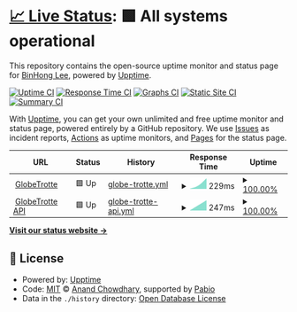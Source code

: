 # [📈 Live Status](https://binhonglee.github.io/GT-Status): <!--live status--> **🟩 All systems operational**

This repository contains the open-source uptime monitor and status page for [BinHong Lee](https://binhong.me), powered by [Upptime](https://github.com/upptime/upptime).

[![Uptime CI](https://github.com/binhonglee/GT-Status/workflows/Uptime%20CI/badge.svg)](https://github.com/binhonglee/GT-Status/actions?query=workflow%3A%22Uptime+CI%22)
[![Response Time CI](https://github.com/binhonglee/GT-Status/workflows/Response%20Time%20CI/badge.svg)](https://github.com/binhonglee/GT-Status/actions?query=workflow%3A%22Response+Time+CI%22)
[![Graphs CI](https://github.com/binhonglee/GT-Status/workflows/Graphs%20CI/badge.svg)](https://github.com/binhonglee/GT-Status/actions?query=workflow%3A%22Graphs+CI%22)
[![Static Site CI](https://github.com/binhonglee/GT-Status/workflows/Static%20Site%20CI/badge.svg)](https://github.com/binhonglee/GT-Status/actions?query=workflow%3A%22Static+Site+CI%22)
[![Summary CI](https://github.com/binhonglee/GT-Status/workflows/Summary%20CI/badge.svg)](https://github.com/binhonglee/GT-Status/actions?query=workflow%3A%22Summary+CI%22)

With [Upptime](https://upptime.js.org), you can get your own unlimited and free uptime monitor and status page, powered entirely by a GitHub repository. We use [Issues](https://github.com/binhonglee/GT-Status/issues) as incident reports, [Actions](https://github.com/binhonglee/GT-Status/actions) as uptime monitors, and [Pages](https://binhonglee.github.io/GT-Status) for the status page.

<!--start: status pages-->
<!-- This summary is generated by Upptime (https://github.com/upptime/upptime) -->
<!-- Do not edit this manually, your changes will be overwritten -->
<!-- prettier-ignore -->
| URL | Status | History | Response Time | Uptime |
| --- | ------ | ------- | ------------- | ------ |
| <img alt="" src="https://icons.duckduckgo.com/ip3/globetrotte.com.ico" height="13"> [GlobeTrotte](https://globetrotte.com) | 🟩 Up | [globe-trotte.yml](https://github.com/binhonglee/GT-Status/commits/HEAD/history/globe-trotte.yml) | <details><summary><img alt="Response time graph" src="./graphs/globe-trotte/response-time-week.png" height="20"> 229ms</summary><br><a href="https://status.globetrotte.com/history/globe-trotte"><img alt="Response time 229" src="https://img.shields.io/endpoint?url=https%3A%2F%2Fraw.githubusercontent.com%2Fbinhonglee%2FGT-Status%2FHEAD%2Fapi%2Fglobe-trotte%2Fresponse-time.json"></a><br><a href="https://status.globetrotte.com/history/globe-trotte"><img alt="24-hour response time 229" src="https://img.shields.io/endpoint?url=https%3A%2F%2Fraw.githubusercontent.com%2Fbinhonglee%2FGT-Status%2FHEAD%2Fapi%2Fglobe-trotte%2Fresponse-time-day.json"></a><br><a href="https://status.globetrotte.com/history/globe-trotte"><img alt="7-day response time 229" src="https://img.shields.io/endpoint?url=https%3A%2F%2Fraw.githubusercontent.com%2Fbinhonglee%2FGT-Status%2FHEAD%2Fapi%2Fglobe-trotte%2Fresponse-time-week.json"></a><br><a href="https://status.globetrotte.com/history/globe-trotte"><img alt="30-day response time 229" src="https://img.shields.io/endpoint?url=https%3A%2F%2Fraw.githubusercontent.com%2Fbinhonglee%2FGT-Status%2FHEAD%2Fapi%2Fglobe-trotte%2Fresponse-time-month.json"></a><br><a href="https://status.globetrotte.com/history/globe-trotte"><img alt="1-year response time 229" src="https://img.shields.io/endpoint?url=https%3A%2F%2Fraw.githubusercontent.com%2Fbinhonglee%2FGT-Status%2FHEAD%2Fapi%2Fglobe-trotte%2Fresponse-time-year.json"></a></details> | <details><summary><a href="https://status.globetrotte.com/history/globe-trotte">100.00%</a></summary><a href="https://status.globetrotte.com/history/globe-trotte"><img alt="All-time uptime 100.00%" src="https://img.shields.io/endpoint?url=https%3A%2F%2Fraw.githubusercontent.com%2Fbinhonglee%2FGT-Status%2FHEAD%2Fapi%2Fglobe-trotte%2Fuptime.json"></a><br><a href="https://status.globetrotte.com/history/globe-trotte"><img alt="24-hour uptime 100.00%" src="https://img.shields.io/endpoint?url=https%3A%2F%2Fraw.githubusercontent.com%2Fbinhonglee%2FGT-Status%2FHEAD%2Fapi%2Fglobe-trotte%2Fuptime-day.json"></a><br><a href="https://status.globetrotte.com/history/globe-trotte"><img alt="7-day uptime 100.00%" src="https://img.shields.io/endpoint?url=https%3A%2F%2Fraw.githubusercontent.com%2Fbinhonglee%2FGT-Status%2FHEAD%2Fapi%2Fglobe-trotte%2Fuptime-week.json"></a><br><a href="https://status.globetrotte.com/history/globe-trotte"><img alt="30-day uptime 100.00%" src="https://img.shields.io/endpoint?url=https%3A%2F%2Fraw.githubusercontent.com%2Fbinhonglee%2FGT-Status%2FHEAD%2Fapi%2Fglobe-trotte%2Fuptime-month.json"></a><br><a href="https://status.globetrotte.com/history/globe-trotte"><img alt="1-year uptime 100.00%" src="https://img.shields.io/endpoint?url=https%3A%2F%2Fraw.githubusercontent.com%2Fbinhonglee%2FGT-Status%2FHEAD%2Fapi%2Fglobe-trotte%2Fuptime-year.json"></a></details>
| <img alt="" src="https://icons.duckduckgo.com/ip3/api.globetrotte.com.ico" height="13"> [GlobeTrotte API](https://api.globetrotte.com/api/passwd) | 🟩 Up | [globe-trotte-api.yml](https://github.com/binhonglee/GT-Status/commits/HEAD/history/globe-trotte-api.yml) | <details><summary><img alt="Response time graph" src="./graphs/globe-trotte-api/response-time-week.png" height="20"> 247ms</summary><br><a href="https://status.globetrotte.com/history/globe-trotte-api"><img alt="Response time 247" src="https://img.shields.io/endpoint?url=https%3A%2F%2Fraw.githubusercontent.com%2Fbinhonglee%2FGT-Status%2FHEAD%2Fapi%2Fglobe-trotte-api%2Fresponse-time.json"></a><br><a href="https://status.globetrotte.com/history/globe-trotte-api"><img alt="24-hour response time 247" src="https://img.shields.io/endpoint?url=https%3A%2F%2Fraw.githubusercontent.com%2Fbinhonglee%2FGT-Status%2FHEAD%2Fapi%2Fglobe-trotte-api%2Fresponse-time-day.json"></a><br><a href="https://status.globetrotte.com/history/globe-trotte-api"><img alt="7-day response time 247" src="https://img.shields.io/endpoint?url=https%3A%2F%2Fraw.githubusercontent.com%2Fbinhonglee%2FGT-Status%2FHEAD%2Fapi%2Fglobe-trotte-api%2Fresponse-time-week.json"></a><br><a href="https://status.globetrotte.com/history/globe-trotte-api"><img alt="30-day response time 247" src="https://img.shields.io/endpoint?url=https%3A%2F%2Fraw.githubusercontent.com%2Fbinhonglee%2FGT-Status%2FHEAD%2Fapi%2Fglobe-trotte-api%2Fresponse-time-month.json"></a><br><a href="https://status.globetrotte.com/history/globe-trotte-api"><img alt="1-year response time 247" src="https://img.shields.io/endpoint?url=https%3A%2F%2Fraw.githubusercontent.com%2Fbinhonglee%2FGT-Status%2FHEAD%2Fapi%2Fglobe-trotte-api%2Fresponse-time-year.json"></a></details> | <details><summary><a href="https://status.globetrotte.com/history/globe-trotte-api">100.00%</a></summary><a href="https://status.globetrotte.com/history/globe-trotte-api"><img alt="All-time uptime 100.00%" src="https://img.shields.io/endpoint?url=https%3A%2F%2Fraw.githubusercontent.com%2Fbinhonglee%2FGT-Status%2FHEAD%2Fapi%2Fglobe-trotte-api%2Fuptime.json"></a><br><a href="https://status.globetrotte.com/history/globe-trotte-api"><img alt="24-hour uptime 100.00%" src="https://img.shields.io/endpoint?url=https%3A%2F%2Fraw.githubusercontent.com%2Fbinhonglee%2FGT-Status%2FHEAD%2Fapi%2Fglobe-trotte-api%2Fuptime-day.json"></a><br><a href="https://status.globetrotte.com/history/globe-trotte-api"><img alt="7-day uptime 100.00%" src="https://img.shields.io/endpoint?url=https%3A%2F%2Fraw.githubusercontent.com%2Fbinhonglee%2FGT-Status%2FHEAD%2Fapi%2Fglobe-trotte-api%2Fuptime-week.json"></a><br><a href="https://status.globetrotte.com/history/globe-trotte-api"><img alt="30-day uptime 100.00%" src="https://img.shields.io/endpoint?url=https%3A%2F%2Fraw.githubusercontent.com%2Fbinhonglee%2FGT-Status%2FHEAD%2Fapi%2Fglobe-trotte-api%2Fuptime-month.json"></a><br><a href="https://status.globetrotte.com/history/globe-trotte-api"><img alt="1-year uptime 100.00%" src="https://img.shields.io/endpoint?url=https%3A%2F%2Fraw.githubusercontent.com%2Fbinhonglee%2FGT-Status%2FHEAD%2Fapi%2Fglobe-trotte-api%2Fuptime-year.json"></a></details>

<!--end: status pages-->

[**Visit our status website →**](https://binhonglee.github.io/GT-Status)

## 📄 License

- Powered by: [Upptime](https://github.com/upptime/upptime)
- Code: [MIT](./LICENSE) © [Anand Chowdhary](https://anandchowdhary.com), supported by [Pabio](https://pabio.com)
- Data in the `./history` directory: [Open Database License](https://opendatacommons.org/licenses/odbl/1-0/)
